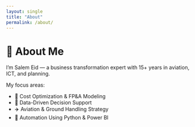 ```yaml
---
layout: single
title: "About"
permalink: /about/
---
```


# 👋 About Me

I’m Salem Eid — a business transformation expert with 15+ years in aviation, ICT, and planning.

My focus areas:
- 🔄 Cost Optimization & FP&A Modeling
- 🧠 Data-Driven Decision Support
- ✈️ Aviation & Ground Handling Strategy
- 🤖 Automation Using Python & Power BI
